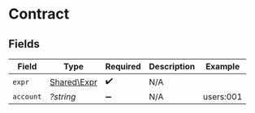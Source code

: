 # Contract


## Fields

| Field                                      | Type                                       | Required                                   | Description                                | Example                                    |
| ------------------------------------------ | ------------------------------------------ | ------------------------------------------ | ------------------------------------------ | ------------------------------------------ |
| `expr`                                     | [Shared\Expr](../../Models/Shared/Expr.md) | :heavy_check_mark:                         | N/A                                        |                                            |
| `account`                                  | *?string*                                  | :heavy_minus_sign:                         | N/A                                        | users:001                                  |